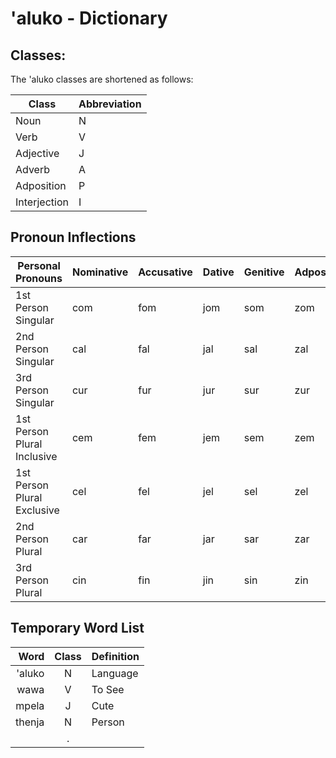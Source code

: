 # 'aluko - Dictionary

## Classes:

The 'aluko classes are shortened as follows:

| **Class**    | **Abbreviation** |
| ------------ | ---------------- |
| Noun         | N                |
| Verb         | V                |
| Adjective    | J                |
| Adverb       | A                |
| Adposition   | P                |
| Interjection | I                |

## Pronoun Inflections

| Personal Pronouns           | **Nominative** | **Accusative** | **Dative** | **Genitive** | **Adpositional** |
| --------------------------- | -------------- | -------------- | ---------- | ------------ | ---------------- |
| 1st Person Singular         | com            | fom            | jom        | som          | zom              |
| 2nd Person Singular         | cal            | fal            | jal        | sal          | zal              |
| 3rd Person Singular         | cur            | fur            | jur        | sur          | zur              |
| 1st Person Plural Inclusive | cem            | fem            | jem        | sem          | zem              |
| 1st Person Plural Exclusive | cel            | fel            | jel        | sel          | zel              |
| 2nd Person Plural           | car            | far            | jar        | sar          | zar              |
| 3rd Person Plural           | cin            | fin            | jin        | sin          | zin              |

## Temporary Word List

| **Word**       | **Class** | **Definition**                                                                                  |
| -------------: | :-------: | :---------------------------------------------------------------------------------------------- |
| 'aluko         | N         | Language                                                                                        |
| wawa           | V         | To See                                                                                          |
| mpela          | J         | Cute                                                                                            |
| thenja         | N         | Person                                                                                          |
|                | .         |                                                                                                 |
